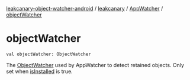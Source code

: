 [leakcanary-object-watcher-android](../../index.md) / [leakcanary](../index.md) / [AppWatcher](index.md) / [objectWatcher](./object-watcher.md)

# objectWatcher

`val objectWatcher: ObjectWatcher`

The [ObjectWatcher](#) used by AppWatcher to detect retained objects.
Only set when [isInstalled](is-installed.md) is true.

